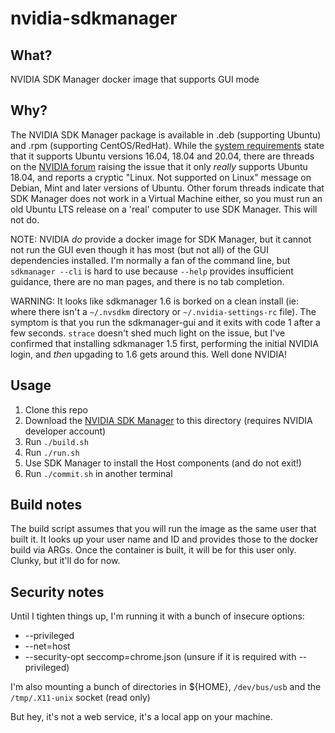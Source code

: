 # nvidia-sdkmanager

## What?
NVIDIA SDK Manager docker image that supports GUI mode

## Why?
The NVIDIA SDK Manager package is available in .deb (supporting Ubuntu) and .rpm (supporting CentOS/RedHat). While the [system requirements](https://docs.nvidia.com/sdk-manager/system-requirements/index.html) state that it supports Ubuntu versions 16.04, 18.04 and 20.04, there are threads on the [NVIDIA forum](https://forums.developer.nvidia.com/t/sdkmanager-not-supported-on-linux/71742/3) raising the issue that it only _really_ supports Ubuntu 18.04, and reports a cryptic "Linux. Not supported on Linux" message on Debian, Mint and later versions of Ubuntu.  Other forum threads indicate that SDK Manager does not work in a Virtual Machine either, so you must run an old Ubuntu LTS release on a 'real' computer to use SDK Manager. This will not do.

NOTE: NVIDIA _do_ provide a docker image for SDK Manager, but it cannot not run the GUI even though it has most (but not all) of the GUI dependencies installed. I'm normally a fan of the command line, but `sdkmanager --cli` is hard to use because `--help` provides insufficient guidance, there are no man pages, and there is no tab completion.

WARNING: It looks like sdkmanager 1.6 is borked on a clean install (ie: where there isn't a `~/.nvsdkm` directory or `~/.nvidia-settings-rc` file). The symptom is that you run the sdkmanager-gui and it exits with code 1 after a few seconds. `strace` doesn't shed much light on the issue, but I've confirmed that installing sdkmanager 1.5 first, performing the initial NVIDIA login, and _then_ upgading to 1.6 gets around this. Well done NVIDIA!

## Usage
1. Clone this repo
2. Download the [NVIDIA SDK Manager](https://developer.nvidia.com/sdkmanager_deb) to this directory (requires NVIDIA developer account)
3. Run `./build.sh`
4. Run `./run.sh`
5. Use SDK Manager to install the Host components (and do not exit!)
6. Run `./commit.sh` in another terminal

## Build notes
The build script assumes that you will run the image as the same user that built it. It looks up your user name and ID and provides those to the docker build via ARGs. Once the container is built, it will be for this user only. Clunky, but it'll do for now.

## Security notes
Until I tighten things up, I'm running it with a bunch of insecure options:
* --privileged 
* --net=host 
* --security-opt seccomp=chrome.json (unsure if it is required with --privileged)

I'm also mounting a bunch of directories in ${HOME}, `/dev/bus/usb` and the `/tmp/.X11-unix` socket (read only)

But hey, it's not a web service, it's a local app on your machine.
